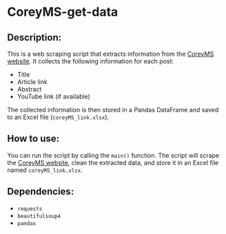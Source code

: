 # CoreyMS-get-data


## Description:

This is a web scraping script that extracts information from the [CoreyMS website](https://coreyms.com). It collects the following information for each post:

* Title
* Article link
* Abstract
* YouTube link (if available)

The collected information is then stored in a Pandas DataFrame and saved to an Excel file (`coreyMS_link.xlsx`).

## How to use:

You can run the script by calling the `main()` function. The script will scrape the [CoreyMS website](https://coreyms.com), clean the extracted data, and store it in an Excel file named `coreyMS_link.xlsx`.

## Dependencies:

* `requests`
* `beautifulsoup4`
* `pandas`
